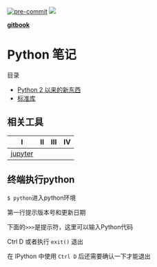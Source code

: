 [![pre-commit](https://img.shields.io/badge/pre--commit-enabled-brightgreen?logo=pre-commit&logoColor=white)](https://github.com/pre-commit/pre-commit)
![](https://img.shields.io/github/repo-size/9527q/python-note.svg?label=Repo%20size&style=flat-square)

[**gitbook**](https://9527q.github.io/python-note/)

# Python 笔记

目录
- [Python 2 以来的新东西](./diff23/README.md)
- [标准库](./standard-library/README.md)

## 相关工具

Ⅰ                             | Ⅱ | Ⅲ | Ⅳ
------------------------------|---|---|--
[jupyter](./tools/jupyter.md) |   |   |

## 终端执行python

`$ python`进入python环境

第一行提示版本号和更新日期

下面的`>>>`是提示符，这里可以输入Python代码

Ctrl D 或者执行 `exit()` 退出

在 IPython 中使用 `Ctrl D` 后还需要确认一下才能退出
